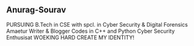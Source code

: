 ## Anurag-Sourav
PURSUING B.Tech in CSE with spcl. in Cyber Security & Digital Forensics
Amaetur Writer & Blogger 
Codes in C++ and Python
Cyber Security Enthusisat 
WOEKING HARD CREATE MY IDENTITY!
